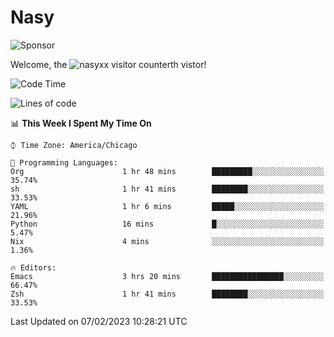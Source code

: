 # Nasy

<!--
<p align="center">
<img height="200" src="https://github-readme-stats.vercel.app/api?username=nasyxx&count_private=true&show_icons=true&theme=dracula&include_all_commits=true"/>
<img height="200" src="https://github-readme-stats.vercel.app/api/top-langs/?username=nasyxx&theme=dracula&hide=html,jupyter+notebook&count_private=true&show_icons=true"/>
</p>

  
----------------
-->

![Sponsor](https://img.shields.io/static/v1.svg?label=Sponsor&message=%E2%9D%A4&logo=GitHub&style=flat&color=pink)
 
Welcome, the ![nasyxx visitor counter](https://count.getloli.com/get/@nasyxx?theme=rule34)th vistor!
 
<!--START_SECTION:waka-->
![Code Time](http://img.shields.io/badge/Code%20Time-3%2C138%20hrs%2036%20mins-blue)

![Lines of code](https://img.shields.io/badge/From%20Hello%20World%20I%27ve%20Written-5%20Million%20lines%20of%20code-blue)

📊 **This Week I Spent My Time On** 

```text
⌚︎ Time Zone: America/Chicago

💬 Programming Languages: 
Org                      1 hr 48 mins        █████████░░░░░░░░░░░░░░░░   35.74% 
sh                       1 hr 41 mins        ████████░░░░░░░░░░░░░░░░░   33.53% 
YAML                     1 hr 6 mins         █████░░░░░░░░░░░░░░░░░░░░   21.96% 
Python                   16 mins             █░░░░░░░░░░░░░░░░░░░░░░░░   5.47% 
Nix                      4 mins              ░░░░░░░░░░░░░░░░░░░░░░░░░   1.36%

🔥 Editors: 
Emacs                    3 hrs 20 mins       ████████████████░░░░░░░░░   66.47% 
Zsh                      1 hr 41 mins        ████████░░░░░░░░░░░░░░░░░   33.53%

```


 Last Updated on 07/02/2023 10:28:21 UTC
<!--END_SECTION:waka-->

<!-- ![visitors](https://visitor-badge.laobi.icu/badge?page_id=nasyxx.nasyxx) -->
